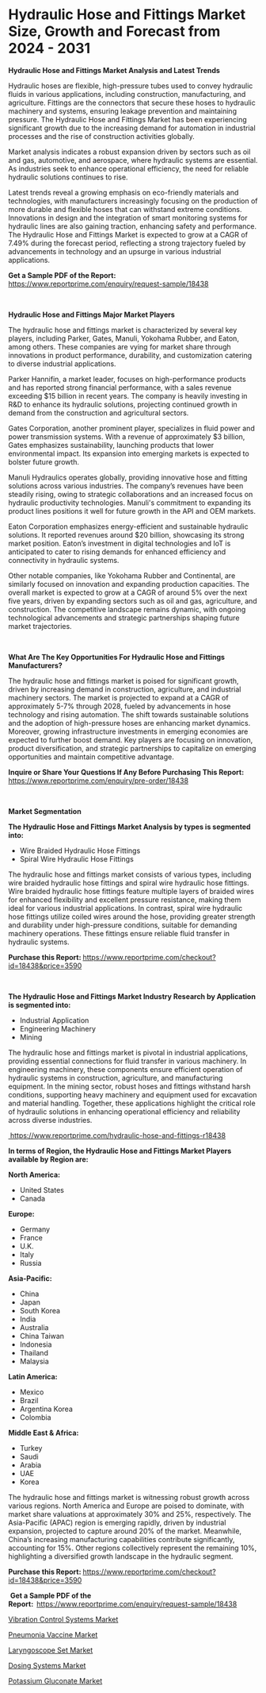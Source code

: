 <p><h1>Hydraulic Hose and Fittings Market Size, Growth and Forecast from 2024 - 2031</h1></p><p><strong>Hydraulic Hose and Fittings Market Analysis and Latest Trends</strong></p>
<p><p>Hydraulic hoses are flexible, high-pressure tubes used to convey hydraulic fluids in various applications, including construction, manufacturing, and agriculture. Fittings are the connectors that secure these hoses to hydraulic machinery and systems, ensuring leakage prevention and maintaining pressure. The Hydraulic Hose and Fittings Market has been experiencing significant growth due to the increasing demand for automation in industrial processes and the rise of construction activities globally. </p><p>Market analysis indicates a robust expansion driven by sectors such as oil and gas, automotive, and aerospace, where hydraulic systems are essential. As industries seek to enhance operational efficiency, the need for reliable hydraulic solutions continues to rise. </p><p>Latest trends reveal a growing emphasis on eco-friendly materials and technologies, with manufacturers increasingly focusing on the production of more durable and flexible hoses that can withstand extreme conditions. Innovations in design and the integration of smart monitoring systems for hydraulic lines are also gaining traction, enhancing safety and performance. The Hydraulic Hose and Fittings Market is expected to grow at a CAGR of 7.49% during the forecast period, reflecting a strong trajectory fueled by advancements in technology and an upsurge in various industrial applications.</p></p>
<p><strong>Get a Sample PDF of the Report:&nbsp;</strong> <a href="https://www.reportprime.com/enquiry/request-sample/18438?utm_campaign=8&utm_medium=2&utm_source=Github&utm_content=ia&utm_term=21112024&utm_id=hydraulic-hose-and-fittings">https://www.reportprime.com/enquiry/request-sample/18438</a></p>
<p>&nbsp;</p>
<p><strong>Hydraulic Hose and Fittings Major Market Players</strong></p>
<p><p>The hydraulic hose and fittings market is characterized by several key players, including Parker, Gates, Manuli, Yokohama Rubber, and Eaton, among others. These companies are vying for market share through innovations in product performance, durability, and customization catering to diverse industrial applications.</p><p>Parker Hannifin, a market leader, focuses on high-performance products and has reported strong financial performance, with a sales revenue exceeding $15 billion in recent years. The company is heavily investing in R&D to enhance its hydraulic solutions, projecting continued growth in demand from the construction and agricultural sectors.</p><p>Gates Corporation, another prominent player, specializes in fluid power and power transmission systems. With a revenue of approximately $3 billion, Gates emphasizes sustainability, launching products that lower environmental impact. Its expansion into emerging markets is expected to bolster future growth.</p><p>Manuli Hydraulics operates globally, providing innovative hose and fitting solutions across various industries. The company’s revenues have been steadily rising, owing to strategic collaborations and an increased focus on hydraulic productivity technologies. Manuli's commitment to expanding its product lines positions it well for future growth in the API and OEM markets.</p><p>Eaton Corporation emphasizes energy-efficient and sustainable hydraulic solutions. It reported revenues around $20 billion, showcasing its strong market position. Eaton’s investment in digital technologies and IoT is anticipated to cater to rising demands for enhanced efficiency and connectivity in hydraulic systems.</p><p>Other notable companies, like Yokohama Rubber and Continental, are similarly focused on innovation and expanding production capacities. The overall market is expected to grow at a CAGR of around 5% over the next five years, driven by expanding sectors such as oil and gas, agriculture, and construction. The competitive landscape remains dynamic, with ongoing technological advancements and strategic partnerships shaping future market trajectories.</p></p>
<p>&nbsp;</p>
<p><strong>What Are The Key Opportunities For Hydraulic Hose and Fittings Manufacturers?</strong></p>
<p><p>The hydraulic hose and fittings market is poised for significant growth, driven by increasing demand in construction, agriculture, and industrial machinery sectors. The market is projected to expand at a CAGR of approximately 5-7% through 2028, fueled by advancements in hose technology and rising automation. The shift towards sustainable solutions and the adoption of high-pressure hoses are enhancing market dynamics. Moreover, growing infrastructure investments in emerging economies are expected to further boost demand. Key players are focusing on innovation, product diversification, and strategic partnerships to capitalize on emerging opportunities and maintain competitive advantage.</p></p>
<p><strong>Inquire or Share Your Questions If Any Before Purchasing This Report:</strong> <a href="https://www.reportprime.com/enquiry/pre-order/18438?utm_campaign=8&utm_medium=2&utm_source=Github&utm_content=ia&utm_term=21112024&utm_id=hydraulic-hose-and-fittings">https://www.reportprime.com/enquiry/pre-order/18438</a></p>
<p>&nbsp;</p>
<p><strong>Market Segmentation</strong></p>
<p><strong>The Hydraulic Hose and Fittings Market Analysis by types is segmented into:</strong></p>
<p><ul><li>Wire Braided Hydraulic Hose Fittings</li><li>Spiral Wire Hydraulic Hose Fittings</li></ul></p>
<p><p>The hydraulic hose and fittings market consists of various types, including wire braided hydraulic hose fittings and spiral wire hydraulic hose fittings. Wire braided hydraulic hose fittings feature multiple layers of braided wires for enhanced flexibility and excellent pressure resistance, making them ideal for various industrial applications. In contrast, spiral wire hydraulic hose fittings utilize coiled wires around the hose, providing greater strength and durability under high-pressure conditions, suitable for demanding machinery operations. These fittings ensure reliable fluid transfer in hydraulic systems.</p></p>
<p><strong>Purchase this Report:&nbsp;</strong><a href="https://www.reportprime.com/checkout?id=18438&price=3590&utm_campaign=8&utm_medium=2&utm_source=Github&utm_content=ia&utm_term=21112024&utm_id=hydraulic-hose-and-fittings">https://www.reportprime.com/checkout?id=18438&price=3590</a></p>
<p>&nbsp;</p>
<p><strong>The Hydraulic Hose and Fittings Market Industry Research by Application is segmented into:</strong></p>
<p><ul><li>Industrial Application</li><li>Engineering Machinery</li><li>Mining</li></ul></p>
<p><p>The hydraulic hose and fittings market is pivotal in industrial applications, providing essential connections for fluid transfer in various machinery. In engineering machinery, these components ensure efficient operation of hydraulic systems in construction, agriculture, and manufacturing equipment. In the mining sector, robust hoses and fittings withstand harsh conditions, supporting heavy machinery and equipment used for excavation and material handling. Together, these applications highlight the critical role of hydraulic solutions in enhancing operational efficiency and reliability across diverse industries.</p></p>
<p><a href="https://www.reportprime.com/hydraulic-hose-and-fittings-r18438?utm_campaign=8&utm_medium=2&utm_source=Github&utm_content=ia&utm_term=21112024&utm_id=hydraulic-hose-and-fittings">&nbsp;https://www.reportprime.com/hydraulic-hose-and-fittings-r18438</a></p>
<p><strong>In terms of Region, the Hydraulic Hose and Fittings Market Players available by Region are:</strong></p>
<p>
    <p> <strong> North America: </strong>
        <ul>
            <li>United States</li>
            <li>Canada</li>
        </ul>
        </p> 
    <p> <strong> Europe: </strong>
        <ul>
            <li>Germany</li>
            <li>France</li>
            <li>U.K.</li>
            <li>Italy</li>
            <li>Russia</li>
        </ul>
        </p> 
    <p> <strong> Asia-Pacific: </strong>
        <ul>
            <li>China</li>
            <li>Japan</li>
            <li>South Korea</li>
            <li>India</li>
            <li>Australia</li>
            <li>China Taiwan</li>
            <li>Indonesia</li>
            <li>Thailand</li>
            <li>Malaysia</li>
        </ul>
        </p> 
    <p> <strong> Latin America: </strong>
        <ul>
            <li>Mexico</li>
            <li>Brazil</li>
            <li>Argentina Korea</li>
            <li>Colombia</li>
        </ul>
        </p> 
    <p> <strong> Middle East & Africa: </strong>
        <ul>
            <li>Turkey</li>
            <li>Saudi</li>
            <li>Arabia</li>
            <li>UAE</li>
            <li>Korea</li>
        </ul>
    </p>
    </p>
<p><p>The hydraulic hose and fittings market is witnessing robust growth across various regions. North America and Europe are poised to dominate, with market share valuations at approximately 30% and 25%, respectively. The Asia-Pacific (APAC) region is emerging rapidly, driven by industrial expansion, projected to capture around 20% of the market. Meanwhile, China’s increasing manufacturing capabilities contribute significantly, accounting for 15%. Other regions collectively represent the remaining 10%, highlighting a diversified growth landscape in the hydraulic segment.</p></p>
<p><strong>Purchase this Report: </strong><a href="https://www.reportprime.com/checkout?id=18438&price=3590&utm_campaign=8&utm_medium=2&utm_source=Github&utm_content=ia&utm_term=21112024&utm_id=hydraulic-hose-and-fittings">https://www.reportprime.com/checkout?id=18438&price=3590</a></p>
<p>&nbsp;<strong>Get a Sample PDF of the Report:&nbsp;&nbsp;</strong><a href="https://www.reportprime.com/enquiry/request-sample/18438?utm_campaign=8&utm_medium=2&utm_source=Github&utm_content=ia&utm_term=21112024&utm_id=hydraulic-hose-and-fittings">https://www.reportprime.com/enquiry/request-sample/18438</a></p>
<p><strong></strong></p>
<p><p><a href="https://github.com/AfsanaMia652/Market-Research-Report-List-1/blob/main/vibration-control-systems-market.md?utm_campaign=8&utm_medium=2&utm_source=Github&utm_content=ia&utm_term=21112024&utm_id=hydraulic-hose-and-fittings">Vibration Control Systems Market</a></p><p><a href="https://issuu.com/reportprime-2/docs/pneumonia-vaccine-market-size-2030._1dc89e1e386f84?utm_campaign=8&utm_medium=2&utm_source=Github&utm_content=ia&utm_term=21112024&utm_id=hydraulic-hose-and-fittings">Pneumonia Vaccine Market</a></p><p><a href="https://www.linkedin.com/pulse/extensive-analysis-laryngoscope-set-market-anticipated-qbpte?utm_campaign=8&utm_medium=2&utm_source=Github&utm_content=ia&utm_term=21112024&utm_id=hydraulic-hose-and-fittings">Laryngoscope Set Market</a></p><p><a href="https://github.com/PeterParrish5/Market-Research-Report-List-7/blob/main/dosing-systems-market.md?utm_campaign=8&utm_medium=2&utm_source=Github&utm_content=ia&utm_term=21112024&utm_id=hydraulic-hose-and-fittings">Dosing Systems Market</a></p><p><a href="https://issuu.com/reportprime-2/docs/potassium-gluconate-market-size-203_6dbbdc3e4e0da3?utm_campaign=8&utm_medium=2&utm_source=Github&utm_content=ia&utm_term=21112024&utm_id=hydraulic-hose-and-fittings">Potassium Gluconate Market</a></p></p>
